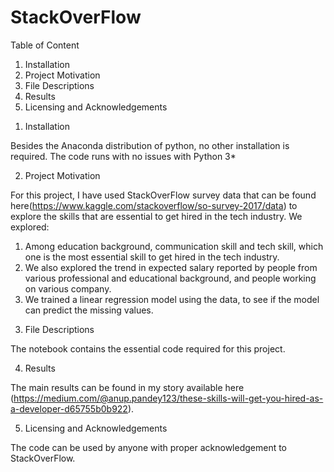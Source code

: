 # StackOverFlow

Table of Content 

1. Installation
2. Project Motivation
3. File Descriptions
4. Results
5. Licensing and Acknowledgements

1) Installation

Besides the Anaconda distribution of python, no other installation is required. The code runs with no issues with Python 3*

2) Project Motivation

For this project, I have used StackOverFlow survey data that can be found here(https://www.kaggle.com/stackoverflow/so-survey-2017/data) to explore the skills that are essential to get hired in the tech industry. 
We explored:
1. Among education background, communication skill and tech skill, which one is the most essential skill to get hired in the tech industry.
2. We also explored the trend in expected salary reported by people from various professional and educational background, and people working on various company.
3. We trained a linear regression model using the data, to see if the model can predict the missing values.

3) File Descriptions

The notebook contains the essential code required for this project.

4) Results

The main results can be found in my story available here (https://medium.com/@anup.pandey123/these-skills-will-get-you-hired-as-a-developer-d65755b0b922).

5) Licensing and Acknowledgements

The code can be used by anyone with proper acknowledgement to StackOverFlow.
